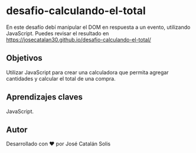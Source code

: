 # desafio-calculando-el-total

En este desafío debí manipular el DOM en respuesta a un evento, utilizando JavaScript. Puedes revisar el resultado en https://josecatalan30.github.io/desafio-calculando-el-total/

## Objetivos
Utilizar JavaScript para crear una calculadora que permita agregar cantidades y calcular el total de una compra.

## Aprendizajes claves
JavaScript.

## Autor
Desarrollado con ❤️ por José Catalán Solis